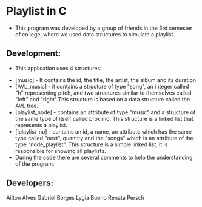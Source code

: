 # Playlist in C
 - This program was developed by a group of friends in the 3rd semester of college, where we used data structures to simulate a playlist.
 
## Development:
 * This application uses 4 structures:
  - [music] - It contains the id, the title, the artist, the album and its duration
  - [AVL_music] - it contains a structure of type "song", an integer called "h" representing pitch, and two structures similar to themselves called "left" and "right".This structure is based on a data structure called the AVL tree.
  - [playlist_node] - contains an attribute of type "music" and a structure of the same type of itself called proximo. This structure is a linked list that represents a playlist.
  - [lplaylist_no] - contains an id, a name, an attribute which has the same type called "next", quantity and the "songs" which is an attribute of the type "node_playlist". This structure is a simple linked list, it is responsible for showing all playlists.
  - During the code there are several comments to help the understanding of the program.

## Developers:

Ailton Alves
Gabriel Borges
Lygia Bueno
Renata Persch
